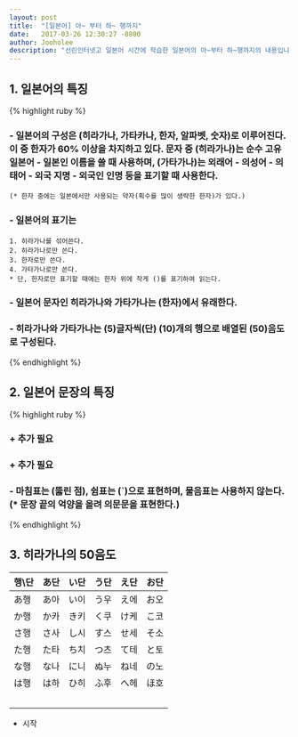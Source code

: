 ```yaml
---
layout: post
title:  "[일본어] 아~ 부터 하~ 행까지"
date:   2017-03-26 12:30:27 -0800
author: Jooholee
description: "선린인터넷고 일본어 시간에 학습한 일본어의 아~부터 하~행까지의 내용입니다."
---
```


## 1. 일본어의 특징

{% highlight ruby %}
  ### - 일본어의 구성은 (히라가나, 가타카나, 한자, 알파벳, 숫자)로 이루어진다. 이 중 한자가 60% 이상을 차지하고 있다. 문자 중 (히라가나)는 순수 고유 일본어 - 일본인 이름을 쓸 때 사용하며, (가타가나)는 외래어 - 의성어 - 의태어 - 외국 지명 - 외국인 인명 등을 표기할 때 사용한다.
    (* 한자 중에는 일본에서만 사용되는 약자(획수를 많이 생략한 한자)가 있다.)

  ### - 일본어의 표기는
    1. 히라가나를 섞어쓴다.
    2. 히라가나로만 쓴다.
    3. 한자로만 쓴다.
    4. 가타가나로만 쓴다.
    * 단, 한자로만 표기할 때에는 한자 위에 작게 ()를 표기하여 읽는다.

  ### - 일본어 문자인 히라가나와 가타가나는 (한자)에서 유래한다.

  ### - 히라가나와 가타가나는 (5)글자씩(단) (10)개의 행으로 배열된 (50)음도로 구성된다.
{% endhighlight %}

## 2. 일본어 문장의 특징

{% highlight ruby %}
  ### + 추가 필요

  ### + 추가 필요

  ### - 마침표는 (뚫린 점), 쉼표는 (`)으로 표현하며, 물음표는 사용하지 않는다. (* 문장 끝의 억양을 올려 의문문을 표현한다.)
{% endhighlight %}

## 3. 히라가나의 50음도

| 행\단 | あ단 | い단 | う단 | え단 | お단 |
| :-- | :--: | :--: | :--: | :--: | --: |
|  あ행 | あ아 | い이 | う우 | え에 | お오 |
|  か행 | か카 | き키 | く쿠 | け케 | こ코 |
|  さ행 | さ사 | し시 | す스 | せ세 | そ소 |
|  た행 | た타 | ち치 | つ츠 | て테 | と토 |
|  な행 | な나 | に니 | ぬ누 | ね네 | の노 |
|  は행 | は하 | ひ히 | ふ후 | へ헤 | ほ호 |
|  |  |  |  |  |  |
|  |  |  |  |  |  |
|  |  |  |  |  |  |
|  |  |  |  |  |  |
|  |  |  |  |  |  |


+ 시작

[jekyll-docs]: http://joey914.github.io/home
[jekyll-gh]:   https://github.com/joey914/joey914
[jekyll-talk]: https://talk.joey914.com/
